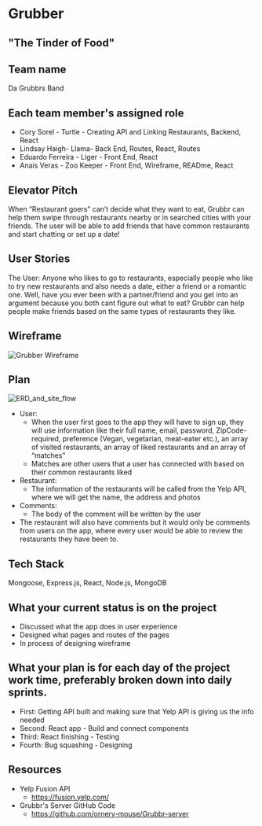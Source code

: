 # Grubber 
## "The Tinder of Food"

## Team name
Da Grubbrs Band

## Each team member's assigned role
- Cory Sorel - Turtle - Creating API and Linking Restaurants, Backend, React
- Lindsay  Haigh- Llama- Back End, Routes, React, Routes
- Eduardo Ferreira - Liger - Front End, React
- Anais Veras - Zoo Keeper - Front End, Wireframe, READme, React

## Elevator Pitch
When “Restaurant goers” can’t decide what they want to eat, Grubbr can help them swipe through restaurants nearby or in searched cities with your friends. The user will be able to add friends that have common restaurants and start chatting or set up a date!

## User Stories
The User: Anyone who likes to go to restaurants, especially people who like to try new restaurants and also needs a date, either a friend or a romantic one.
Well, have you ever been with a partner/friend and you get into an argument because you both cant figure out what to eat? Grubbr can help people make friends based on the same types of restaurants they like.

## Wireframe

![Grubber Wireframe](https://user-images.githubusercontent.com/78924263/146571800-2a8fd0a4-4be3-492e-b8d9-d88a60961e71.jpg)

## Plan
![ERD_and_site_flow](https://user-images.githubusercontent.com/78924263/145642518-055b132d-a2f4-46da-9948-568099b80896.PNG)

- User:
     - When the user first goes to the app they will have to sign up, they will use information like their full name, email, password, ZipCode-required, preference (Vegan, vegetarian, meat-eater etc.), an array of visited restaurants, an array of liked restaurants and an array of “matches”
    - Matches are other users that a user has connected with based on their common restaurants liked
- Restaurant:
    - The information of the restaurants will be called from the Yelp API, where we will get the name, the address and photos
- Comments:
	- The body of the comment will be written by the user
- The restaurant will also have comments but it would only be comments from users on the app, where every user would be able to review the restaurants they have been to.

## Tech Stack
Mongoose, Express.js, React, Node.js, MongoDB

## What your current status is on the project
- Discussed what the app does in user experience
- Designed what pages and routes of the pages
- In process of designing wireframe

## What your plan is for each day of the project work time, preferably broken down into daily sprints.
- First: Getting API built and making sure that Yelp API is giving us the info needed
- Second: React app - Build and connect components
- Third: React finishing - Testing 
- Fourth: Bug squashing - Designing

## Resources
- Yelp Fusion API
    - https://fusion.yelp.com/
- Grubbr's Server GitHub Code
    - https://github.com/ornery-mouse/Grubbr-server